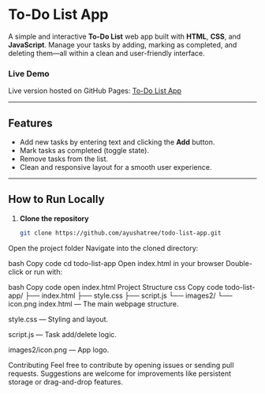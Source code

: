 # To-Do List App

A simple and interactive **To-Do List** web app built with **HTML**, **CSS**, and **JavaScript**. Manage your tasks by adding, marking as completed, and deleting them—all within a clean and user-friendly interface.

### Live Demo
Live version hosted on GitHub Pages: [To-Do List App](https://ayushatree.github.io/todo-list-app/)

---

##  Features
- Add new tasks by entering text and clicking the **Add** button.
- Mark tasks as completed (toggle state).
- Remove tasks from the list.
- Clean and responsive layout for a smooth user experience.

---

##  How to Run Locally
1. **Clone the repository**  
   ```bash
   git clone https://github.com/ayushatree/todo-list-app.git
Open the project folder
Navigate into the cloned directory:

bash
Copy code
cd todo-list-app
Open index.html in your browser
Double-click or run with:

bash
Copy code
open index.html
Project Structure
css
Copy code
todo-list-app/
├── index.html
├── style.css
├── script.js
└── images2/
    └── icon.png
index.html — The main webpage structure.

style.css — Styling and layout.

script.js — Task add/delete logic.

images2/icon.png — App logo.

Contributing
Feel free to contribute by opening issues or sending pull requests. Suggestions are welcome for improvements like persistent storage or drag-and-drop features.
